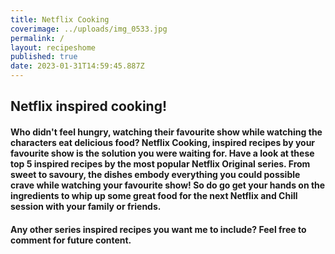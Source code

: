 ```yaml
---
title: Netflix Cooking
coverimage: ../uploads/img_0533.jpg
permalink: /
layout: recipeshome
published: true
date: 2023-01-31T14:59:45.887Z
---
```

## **Netflix inspired cooking!**

#### Who didn't feel hungry, watching their favourite show while watching the characters eat delicious food? Netflix Cooking, inspired recipes by your favourite show is the solution you were waiting for. Have a look at these top 5 inspired recipes by the most popular Netflix Original series. From sweet to savoury, the dishes embody everything you could possible crave while watching your favourite show! So do go get your hands on the ingredients to whip up some great food for the next Netflix and Chill session with your family or friends. 

#### Any other series inspired recipes you want me to include? Feel free to comment for future content.